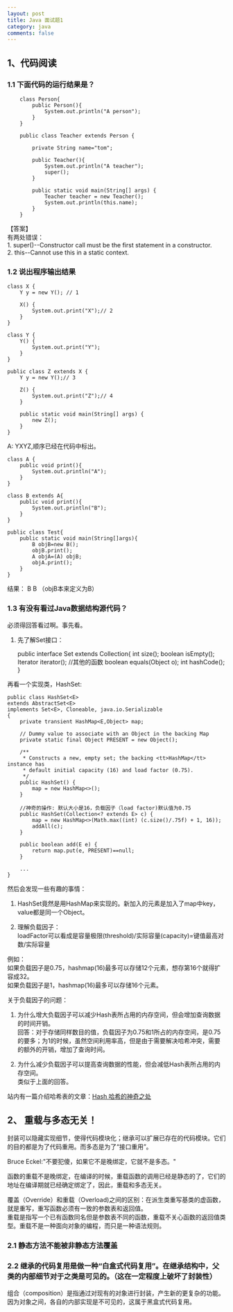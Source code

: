 ```yaml
---
layout: post
title: Java 面试题1
category: java
comments: false
---
```

## 1、代码阅读

### 1.1 下面代码的运行结果是？  


		class Person{
			public Person(){
				System.out.println("A person");
			}
		}

		public class Teacher extends Person {

			private String name="tom";

			public Teacher(){
				System.out.println("A teacher");
				super();
			}

			public static void main(String[] args) {
				Teacher teacher = new Teacher();
				System.out.println(this.name);
			}
		}

【答案】  
	 有两处错误：  
	 1. super()--Constructor call must be the first statement in a constructor.  
	 2. this--Cannot use this in a static context.

### 1.2 说出程序输出结果
	class X {
		Y y = new Y(); // 1

		X() {
			System.out.print("X");// 2
		}
	}

	class Y {
		Y() {
			System.out.print("Y");
		}
	}

	public class Z extends X {
		Y y = new Y();// 3

		Z() {
			System.out.print("Z");// 4
		}

		public static void main(String[] args) {
			new Z();
		}
	}

A: YXYZ,顺序已经在代码中标出。

	class A {
		public void print(){
			System.out.println("A");
		}
	}

	class B extends A{
		public void print(){
			System.out.println("B");
		}
	}

	public class Test{
		public static void main(String[]args){
			B objB=new B();
			objB.print();
			A objA=(A) objB;
			objA.print();
		}
	}

结果： B B
（objB本来定义为B）



### 1.3 有没有看过Java数据结构源代码？

 必须得回答看过啊。事先看。
 1. 先了解Set接口：

	public interface Set<E> extends Collection<E>{
		int size();
		boolean isEmpty();
		Iterator<E> iterator();
		//其他的函数
		boolean equals(Object o);
		int hashCode();
	}

  再看一个实现类，HashSet:

	public class HashSet<E>
    extends AbstractSet<E>
    implements Set<E>, Cloneable, java.io.Serializable
	{
		private transient HashMap<E,Object> map;

	    // Dummy value to associate with an Object in the backing Map
	    private static final Object PRESENT = new Object();

	    /**
	     * Constructs a new, empty set; the backing <tt>HashMap</tt> instance has
	     * default initial capacity (16) and load factor (0.75).
	     */
	    public HashSet() {
	        map = new HashMap<>();
	    }

		//神奇的操作: 默认大小是16，负载因子（load factor)默认值为0.75
	 	public HashSet(Collection<? extends E> c) {
	        map = new HashMap<>(Math.max((int) (c.size()/.75f) + 1, 16));
	        addAll(c);
	    }

		public boolean add(E e) {
       		return map.put(e, PRESENT)==null;
    	}

		...
   	}

  然后会发现一些有趣的事情：

  1. HashSet竟然是用HashMap来实现的。新加入的元素是加入了map中key，value都是同一个Object。

  2. 理解负载因子：  
loadFactor可以看成是容量极限(threshold)/实际容量(capacity)=键值最高对数/实际容量

例如：  
如果负载因子是0.75，hashmap(16)最多可以存储12个元素，想存第16个就得扩容成32。  
如果负载因子是1，hashmap(16)最多可以存储16个元素。

   关于负载因子的问题：

1. 为什么增大负载因子可以减少Hash表所占用的内存空间，但会增加查询数据的时间开销。  
回答：对于存储同样数目的值，负载因子为0.75和1所占的内存空间，是0.75的要多；为1的时候，虽然空间利用率高，但是由于需要解决哈希冲突，需要的额外的开销，增加了查询时间。

2. 为什么减少负载因子可以提高查询数据的性能，但会减低Hash表所占用的内存空间。  
   类似于上面的回答。


站内有一篇介绍哈希表的文章：[Hash 哈希的神奇之处](/algorithm/2015/09/23/java-dataStruct.html)

## 2、 重载与多态无关！
封装可以隐藏实现细节，使得代码模块化；继承可以扩展已存在的代码模块。它们的目的都是为了代码重用。而多态是为了“接口重用”。

Bruce Eckel:"不要犯傻，如果它不是晚绑定，它就不是多态。"

函数的重载不是晚绑定，在编译的时候，重载函数的调用已经是静态的了，它们的地址在编译期就已经确定绑定了，因此，重载和多态无关。

覆盖（Override）和重载（Overload)之间的区别：在派生类重写基类的虚函数，就是重写，重写函数必须有一致的参数表和返回值。  
重载是指写一个已有函数同名但是参数表不同的函数，重载不关心函数的返回值类型。重载不是一种面向对象的编程，而只是一种语法规则。

### 2.1 静态方法不能被非静态方法覆盖

### 2.2 继承的代码复用是做一种“白盒式代码复用”。在继承结构中，父类的内部细节对于之类是可见的。（这在一定程度上破坏了封装性）
组合（composition）是指通过对现有的对象进行封装，产生新的更复杂的功能。因为对象之间，各自的内部实现是不可见的，这属于黑盒式代码复用。
